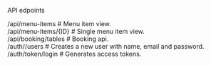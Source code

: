 API edpoints

/api/menu-items             # Menu item view.  
/api/menu-items/{ID}        # Single menu item view.  
/api/booking/tables         # Booking api.  
/auth//users                # Creates a new user with name, email and password.  
/auth/token/login           # Generates access tokens.  